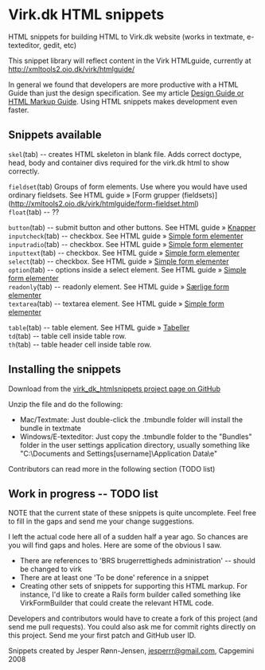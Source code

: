Virk.dk HTML snippets
============

HTML snippets for building HTML to Virk.dk website (works in textmate, e-texteditor, gedit, etc)

This snippet library will reflect content in the Virk HTMLguide, currently 
at http://xmltools2.oio.dk/virk/htmlguide/

In general we found that developers are more productive with a HTML Guide than just the design specification. See my article [Design Guide or HTML Markup Guide](http://justaddwater.dk/2008/02/08/design-guide-or-html-markup-guide/). Using HTML snippets makes development even faster.

Snippets available
------------------

`skel`(tab) -- creates HTML skeleton in blank file. Adds correct doctype, head, body and container divs required for the virk.dk html to show correctly.

`fieldset`(tab)   Groups of form elements. Use where you would have used ordinary fieldsets. 
See HTML guide &raquo; [Form grupper (fieldsets)]
(http://xmltools2.oio.dk/virk/htmlguide/form-fieldset.html)  
`float`(tab) -- ??

`button`(tab) -- submit button and other buttons. See HTML guide &raquo;
 [Knapper](http://xmltools2.oio.dk/virk/htmlguide/buttons.html) 
`inputcheck`(tab) -- checkbox. See HTML guide &raquo; [Simple form elementer](http://xmltools2.oio.dk/virk/htmlguide/form-simple.html)  
`inputradio`(tab) -- checkbox. See HTML guide &raquo; [Simple form elementer](http://xmltools2.oio.dk/virk/htmlguide/form-simple.html)  
`inputtext`(tab) -- checkbox. See HTML guide &raquo; [Simple form elementer](http://xmltools2.oio.dk/virk/htmlguide/form-simple.html)  
`select`(tab) -- checkbox. See HTML guide &raquo; [Simple form elementer](http://xmltools2.oio.dk/virk/htmlguide/form-simple.html)  
`option`(tab) -- options inside a select element. See HTML guide 
&raquo; [Simple form elementer](http://xmltools2.oio.dk/virk/htmlguide/form-simple.html)  
`readonly`(tab) -- readonly element. See HTML guide 
&raquo; [Særlige form elementer](http://xmltools2.oio.dk/virk/htmlguide/form-special.html)  
`textarea`(tab) -- textarea element. See HTML guide &raquo; [Simple form elementer](http://xmltools2.oio.dk/virk/htmlguide/form-simple.html)


`table`(tab) -- table element. See HTML guide &raquo; [Tabeller](http://xmltools2.oio.dk/virk/htmlguide/tables.html)  
`td`(tab) -- table cell inside table row.  
`th`(tab) -- table header cell inside table row.


Installing the snippets
-----------------------

Download from the  [virk\_dk\_htmlsnippets project page on GitHub](http://github.com/jesperronn/virk_dk_htmlsnippets/tree/master) 

Unzip the file and do the following:

 * Mac/Textmate: Just double-click the .tmbundle folder will install the bundle in textmate
 * Windows/E-texteditor: Just copy the .tmbundle folder to the "Bundles" folder in the user 
   settings application directory, usually something like 
   "C:\Documents and Settings\[username]\Application Data\e" 

Contributors can read more in the following section (TODO list)

Work in progress -- TODO list
-----------------------------

NOTE that the current state of these snippets is quite uncomplete.
Feel free to fill in the gaps and send me your change suggestions.

I left the actual code here all of a sudden half a year ago. So chances are you will find gaps and holes. Here are some of the obvious I saw.

* There are references to 'BRS brugerrettigheds administration' -- should be changed to virk
* There are at least one 'To be done' reference in a snippet
* Creating other sets of snippets for supporting this HTML markup. For instance, I'd like to create a Rails form builder called something like VirkFormBuilder that could create the relevant HTML code.

Developers and contributors would have to create a fork of this project (and send me pull requests). You could also ask me for commit rights directly on this project. Send me your first patch and GitHub user ID.

Snippets created by Jesper Rønn-Jensen, jesperrr@gmail.com, Capgemini 2008